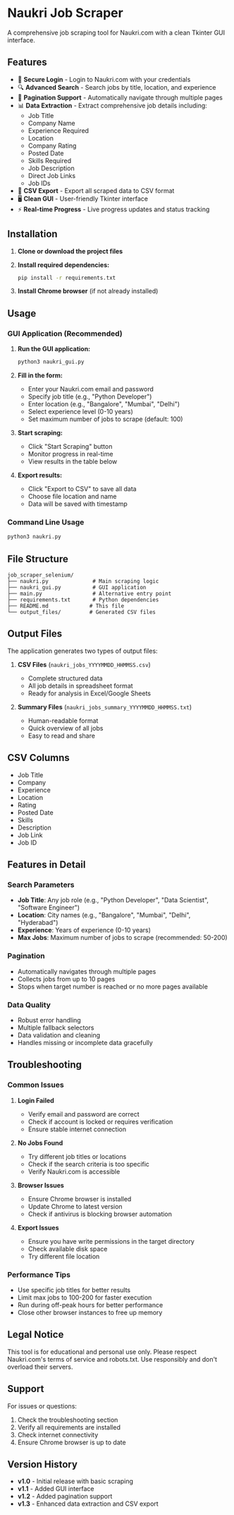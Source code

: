 # Naukri Job Scraper

A comprehensive job scraping tool for Naukri.com with a clean Tkinter GUI interface.

## Features

- 🔐 **Secure Login** - Login to Naukri.com with your credentials
- 🔍 **Advanced Search** - Search jobs by title, location, and experience
- 📄 **Pagination Support** - Automatically navigate through multiple pages
- 📊 **Data Extraction** - Extract comprehensive job details including:
  - Job Title
  - Company Name
  - Experience Required
  - Location
  - Company Rating
  - Posted Date
  - Skills Required
  - Job Description
  - Direct Job Links
  - Job IDs
- 💾 **CSV Export** - Export all scraped data to CSV format
- 🖥️ **Clean GUI** - User-friendly Tkinter interface
- ⚡ **Real-time Progress** - Live progress updates and status tracking

## Installation

1. **Clone or download the project files**

2. **Install required dependencies:**
   ```bash
   pip install -r requirements.txt
   ```

3. **Install Chrome browser** (if not already installed)

## Usage

### GUI Application (Recommended)

1. **Run the GUI application:**
   ```bash
   python3 naukri_gui.py
   ```

2. **Fill in the form:**
   - Enter your Naukri.com email and password
   - Specify job title (e.g., "Python Developer")
   - Enter location (e.g., "Bangalore", "Mumbai", "Delhi")
   - Select experience level (0-10 years)
   - Set maximum number of jobs to scrape (default: 100)

3. **Start scraping:**
   - Click "Start Scraping" button
   - Monitor progress in real-time
   - View results in the table below

4. **Export results:**
   - Click "Export to CSV" to save all data
   - Choose file location and name
   - Data will be saved with timestamp

### Command Line Usage

```bash
python3 naukri.py
```

## File Structure

```
job_scraper_selenium/
├── naukri.py              # Main scraping logic
├── naukri_gui.py          # GUI application
├── main.py                # Alternative entry point
├── requirements.txt       # Python dependencies
├── README.md             # This file
└── output_files/         # Generated CSV files
```

## Output Files

The application generates two types of output files:

1. **CSV Files** (`naukri_jobs_YYYYMMDD_HHMMSS.csv`)
   - Complete structured data
   - All job details in spreadsheet format
   - Ready for analysis in Excel/Google Sheets

2. **Summary Files** (`naukri_jobs_summary_YYYYMMDD_HHMMSS.txt`)
   - Human-readable format
   - Quick overview of all jobs
   - Easy to read and share

## CSV Columns

- Job Title
- Company
- Experience
- Location
- Rating
- Posted Date
- Skills
- Description
- Job Link
- Job ID

## Features in Detail

### Search Parameters
- **Job Title**: Any job role (e.g., "Python Developer", "Data Scientist", "Software Engineer")
- **Location**: City names (e.g., "Bangalore", "Mumbai", "Delhi", "Hyderabad")
- **Experience**: Years of experience (0-10 years)
- **Max Jobs**: Maximum number of jobs to scrape (recommended: 50-200)

### Pagination
- Automatically navigates through multiple pages
- Collects jobs from up to 10 pages
- Stops when target number is reached or no more pages available

### Data Quality
- Robust error handling
- Multiple fallback selectors
- Data validation and cleaning
- Handles missing or incomplete data gracefully

## Troubleshooting

### Common Issues

1. **Login Failed**
   - Verify email and password are correct
   - Check if account is locked or requires verification
   - Ensure stable internet connection

2. **No Jobs Found**
   - Try different job titles or locations
   - Check if the search criteria is too specific
   - Verify Naukri.com is accessible

3. **Browser Issues**
   - Ensure Chrome browser is installed
   - Update Chrome to latest version
   - Check if antivirus is blocking browser automation

4. **Export Issues**
   - Ensure you have write permissions in the target directory
   - Check available disk space
   - Try different file location

### Performance Tips

- Use specific job titles for better results
- Limit max jobs to 100-200 for faster execution
- Run during off-peak hours for better performance
- Close other browser instances to free up memory

## Legal Notice

This tool is for educational and personal use only. Please respect Naukri.com's terms of service and robots.txt. Use responsibly and don't overload their servers.

## Support

For issues or questions:
1. Check the troubleshooting section
2. Verify all requirements are installed
3. Check internet connectivity
4. Ensure Chrome browser is up to date

## Version History

- **v1.0** - Initial release with basic scraping
- **v1.1** - Added GUI interface
- **v1.2** - Added pagination support
- **v1.3** - Enhanced data extraction and CSV export